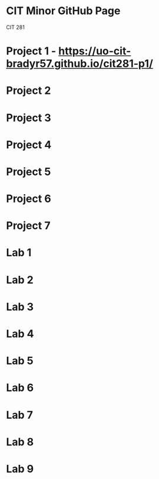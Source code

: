 # CIT Minor GitHub Page
CIT 281

# Project 1 - https://uo-cit-bradyr57.github.io/cit281-p1/
# Project 2
# Project 3
# Project 4
# Project 5
# Project 6
# Project 7

# Lab 1
# Lab 2
# Lab 3
# Lab 4
# Lab 5
# Lab 6
# Lab 7
# Lab 8
# Lab 9
